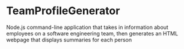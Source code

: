 # TeamProfileGenerator
Node.js command-line application that takes in information about employees on a software engineering team, then generates an HTML webpage that displays summaries for each person
